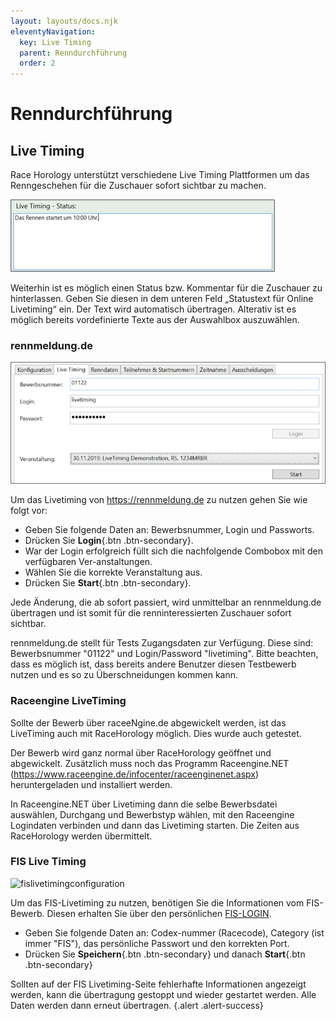 ```yaml
---
layout: layouts/docs.njk
eleventyNavigation:
  key: Live Timing
  parent: Renndurchführung
  order: 2
---
```


# Renndurchführung

##	Live Timing 

Race Horology unterstützt verschiedene Live Timing Plattformen um das Renngeschehen für die Zuschauer sofort sichtbar zu machen.

![livetimingstatus](../../assets/images/de/livetimingstatus.png)

Weiterhin ist es möglich einen Status bzw. Kommentar für die Zuschauer zu hinterlassen. Geben Sie diesen in dem unteren Feld „Statustext für Online Livetiming“ ein. Der Text wird automatisch übertragen. Alterativ ist es möglich bereits vordefinierte Texte aus der Auswahlbox auszuwählen. 

###	rennmeldung.de

![rennmeldung](../../assets/images/de/rennmeldung.png)

Um das Livetiming von https://rennmeldung.de zu nutzen gehen Sie wie folgt vor:

-	Geben Sie folgende Daten an: Bewerbsnummer, Login und Passworts.
-	Drücken Sie **Login**{.btn .btn-secondary}.
-	War der Login erfolgreich füllt sich die nachfolgende Combobox mit den verfügbaren Ver-anstaltungen. 
-	Wählen Sie die korrekte Veranstaltung aus.
-	Drücken Sie **Start**{.btn .btn-secondary}.

Jede Änderung, die ab sofort passiert, wird unmittelbar an rennmeldung.de übertragen und ist somit für die renninteressierten Zuschauer sofort sichtbar.

rennmeldung.de stellt für Tests Zugangsdaten zur Verfügung. Diese sind: Bewerbsnummer "01122" und Login/Password "livetiming". Bitte beachten, dass es möglich ist, dass bereits andere Benutzer diesen Testbewerb nutzen und es so zu Überschneidungen kommen kann. 

### Raceengine LiveTiming

Sollte der Bewerb über raceeNgine.de abgewickelt werden, ist das LiveTiming auch mit RaceHorology möglich. Dies wurde auch getestet. 

Der Bewerb wird ganz normal über RaceHorology geöffnet und abgewickelt. Zusätzlich muss noch das Programm Raceengine.NET (https://www.raceengine.de/infocenter/raceenginenet.aspx) heruntergeladen und installiert werden. 

In Raceengine.NET über Livetiming dann die selbe Bewerbsdatei auswählen, Durchgang und Bewerbstyp wählen, mit den Raceengine Logindaten verbinden und dann das Livetiming starten. 
Die Zeiten aus RaceHorology werden übermittelt. 

###	FIS Live Timing

![fislivetimingconfiguration](../../assets/images/de/livetimingfis.png)

Um das FIS-Livetiming zu nutzen, benötigen Sie die Informationen vom FIS-Bewerb. Diesen erhalten Sie über den persönlichen [FIS-LOGIN](https://data.fis-ski.com/member-section/live-races-registration.html).

- Geben Sie folgende Daten an: Codex-nummer (Racecode), Category (ist immer "FIS"), das persönliche Passwort und den korrekten Port.
- Drücken Sie **Speichern**{.btn .btn-secondary} und danach **Start**{.btn .btn-secondary}

Sollten auf der FIS Livetiming-Seite fehlerhafte Informationen angezeigt werden, kann die übertragung gestoppt und wieder gestartet werden. Alle Daten werden dann erneut übertragen.  {.alert .alert-success}